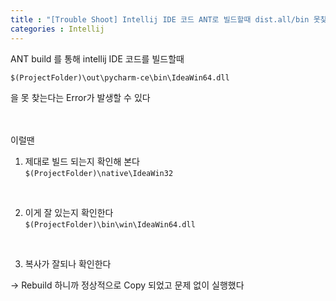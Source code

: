 ```yaml
---
title : "[Trouble Shoot] Intellij IDE 코드 ANT로 빌드할때 dist.all/bin 못찾을때"
categories : Intellij
---
```


ANT build 를 통해 intellij IDE 코드를 빌드할때

`$(ProjectFolder)\out\pycharm-ce\bin\IdeaWin64.dll`  

을 못 찾는다는 Error가 발생할 수 있다  

<br/>
<br/>
이럴땐  

1. 제대로 빌드 되는지 확인해 본다  
`$(ProjectFolder)\native\IdeaWin32`  
<br/>

2. 이게 잘 있는지 확인한다  
`$(ProjectFolder)\bin\win\IdeaWin64.dll`  
<br/>

3. 복사가 잘되나 확인한다






-> Rebuild 하니까 정상적으로 Copy 되었고 문제 없이 실행했다
